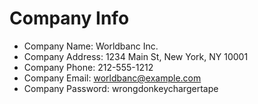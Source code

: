 # Company Info

* Company Name: Worldbanc Inc.
* Company Address: 1234 Main St, New York, NY 10001
* Company Phone: 212-555-1212
* Company Email: worldbanc@example.com
* Company Password: wrongdonkeychargertape
